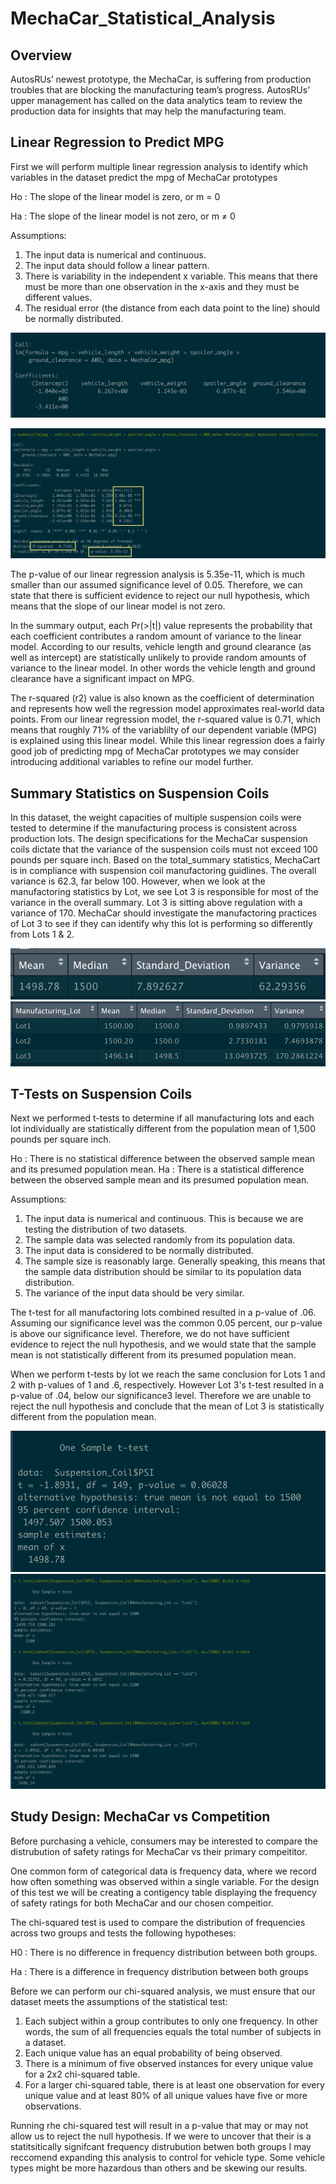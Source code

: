 # MechaCar_Statistical_Analysis
## Overview 
AutosRUs’ newest prototype, the MechaCar, is suffering from production troubles that are blocking the manufacturing team’s progress. AutosRUs’ upper management has called on the data analytics team to review the production data for insights that may help the manufacturing team.

## Linear Regression to Predict MPG
First we will perform multiple linear regression analysis to identify which variables in the dataset predict the mpg of MechaCar prototypes

Ho : The slope of the linear model is zero, or m = 0

Ha : The slope of the linear model is not zero, or m ≠ 0

Assumptions:
1. The input data is numerical and continuous.
2. The input data should follow a linear pattern.
3. There is variability in the independent x variable. This means that there must be more than one observation in the x-axis and they must be different values.
4. The residual error (the distance from each data point to the line) should be normally distributed.

![Linear_Regression](https://github.com/cfusco77/MechaCar_Statistical_Analysis/blob/main/Resources/Linear_Regression.png) 

![Summary](https://github.com/cfusco77/MechaCar_Statistical_Analysis/blob/main/Resources/Summary.png) 

The p-value of our linear regression analysis is 5.35e-11, which is much smaller than our assumed significance level of 0.05. Therefore, we can state that there is sufficient evidence to reject our null hypothesis, which means that the slope of our linear model is not zero.

In the summary output, each Pr(>|t|) value represents the probability that each coefficient contributes a random amount of variance to the linear model. According to our results, vehicle length and ground clearance (as well as intercept) are statistically unlikely to provide random amounts of variance to the linear model. In other words the vehicle length and ground clearance have a significant impact on MPG. 

The r-squared (r2) value is also known as the coefficient of determination and represents how well the regression model approximates real-world data points.
From our linear regression model, the r-squared value is 0.71, which means that roughly 71% of the variablilty of our dependent variable (MPG) is explained using this linear model. While this linear regression does a fairly good job of predicting mpg of MechaCar prototypes we may consider introducing additional variables to refine our model further. 

## Summary Statistics on Suspension Coils
In this dataset, the weight capacities of multiple suspension coils were tested to determine if the manufacturing process is consistent across production lots. The design specifications for the MechaCar suspension coils dictate that the variance of the suspension coils must not exceed 100 pounds per square inch. Based on the total_summary statistics, MechaCart is in compliance with suspension coil manufactoring guidlines. The overall variance is 62.3, far below 100. However, when we look at the manufactoring statistics by Lot, we see Lot 3 is responsible for most of the variance in the overall summary. Lot 3 is sitting above regulation with a variance of 170. MechaCar should investigate the manufactoring practices of Lot 3 to see if they can identify why this lot is performing so differently from Lots 1 & 2. 

![Total_Summary](https://github.com/cfusco77/MechaCar_Statistical_Analysis/blob/main/Resources/total_summary.png) 
![Lots_summary](https://github.com/cfusco77/MechaCar_Statistical_Analysis/blob/main/Resources/lot_summary.png) 

## T-Tests on Suspension Coils
Next we performed  t-tests to determine if all manufacturing lots and each lot individually are statistically different from the population mean of 1,500 pounds per square inch.

Ho : There is no statistical difference between the observed sample mean and its presumed population mean.
Ha : There is a statistical difference between the observed sample mean and its presumed population mean.

Assumptions:
1. The input data is numerical and continuous. This is because we are testing the distribution of two datasets.
2. The sample data was selected randomly from its population data.
3. The input data is considered to be normally distributed.
4. The sample size is reasonably large. Generally speaking, this means that the sample data distribution should be similar to its population data distribution.
5. The variance of the input data should be very similar.

The t-test for all manufactoring lots combined resulted in a p-value of .06. Assuming our significance level was the common 0.05 percent, our p-value is above our significance level. Therefore, we do not have sufficient evidence to reject the null hypothesis, and we would state that the sample mean is not statistically different from its presumed population mean. 

When we perform t-tests by lot we reach the same conclusion for Lots 1 and 2 with p-values of 1 and .6, respectively. However Lot 3's t-test resulted in a p-value of .04, below our significance3 level. Therefore we are unable to reject the null hypothesis and conclude that the mean of Lot 3 is statistically different from the population mean. 

![OverallTTest](https://github.com/cfusco77/MechaCar_Statistical_Analysis/blob/main/Resources/Overall_TTest.png)
![Lots123_TTests](https://github.com/cfusco77/MechaCar_Statistical_Analysis/blob/main/Resources/Lots1%2C2%2C3_TTests.png)

## Study Design: MechaCar vs Competition
Before purchasing a vehicle, consumers may be interested to compare the distrubution of safety ratings for MechaCar vs their primary compeititor. 

One common form of categorical data is frequency data, where we record how often something was observed within a single variable. For the design of this test we will be creating a contigency table displaying the frequency of safety ratings for both MechaCar and our chosen compeitior. 

The chi-squared test is used to compare the distribution of frequencies across two groups and tests the following hypotheses:

H0 : There is no difference in frequency distribution between both groups.

Ha : There is a difference in frequency distribution between both groups

Before we can perform our chi-squared analysis, we must ensure that our dataset meets the assumptions of the statistical test:
1. Each subject within a group contributes to only one frequency. In other words, the sum of all frequencies equals the total number of subjects in a dataset.
2. Each unique value has an equal probability of being observed.
3. There is a minimum of five observed instances for every unique value for a 2x2 chi-squared table.
4. For a larger chi-squared table, there is at least one observation for every unique value and at least 80% of all unique values have five or more observations.

Running rhe chi-squared test will result in a p-value that may or may not allow us to reject the null hypothesis. If we were to uncover that their is a statitsitically signifcant frequency distrubution betwen both groups I may reccomend expanding this analysis to control for vehicle type. Some vehicle types might be more hazardous than others and be skewing our results. 